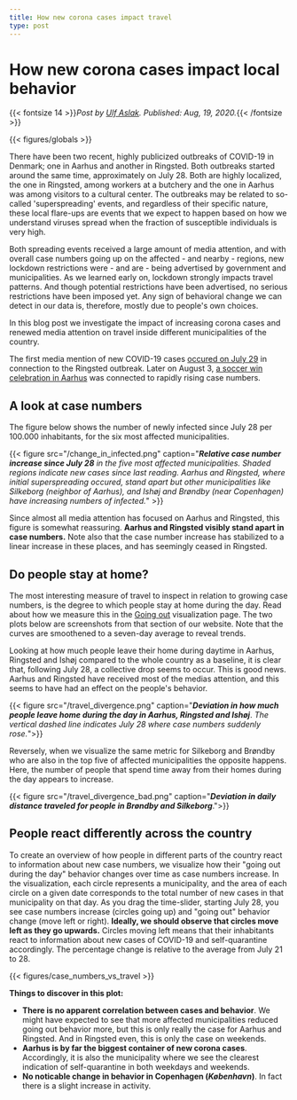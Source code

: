 ```yaml
---
title: How new corona cases impact travel
type: post
---
```


# **How new corona cases impact local behavior**

{{< fontsize 14 >}}*Post by [Ulf Aslak](mailto:ulfaslak@gmail.com). Published: Aug, 19, 2020.*{{< /fontsize >}}

{{< figures/globals >}}

There have been two recent, highly publicized outbreaks of COVID-19 in Denmark; one in Aarhus and another in Ringsted. 
Both outbreaks started around the same time, approximately on July 28. Both are highly localized, the one in Ringsted, among workers at a butchery and the one in Aarhus was among visitors to a cultural center. 
The outbreaks may be related to so-called 'superspreading' events, and regardless of their specific nature, these local flare-ups are events that we expect to happen based on how we understand viruses spread when the fraction of susceptible individuals is very high.

Both spreading events received a large amount of media attention, and with overall case numbers going up on the affected - and nearby - regions, new lockdown restrictions were - and are - being advertised by government and municipalities. 
As we learned early on, lockdown strongly impacts travel patterns. 
And though potential restrictions have been advertised, no serious restrictions have been imposed yet. 
Any sign of behavioral change we can detect in our data is, therefore, mostly due to people's own choices.

In this blog post we investigate the impact of increasing corona cases and renewed media attention on travel inside different municipalities of the country.

The first media mention of new COVID-19 cases [occured on July 29](https://www.dr.dk/nyheder/indland/stor-stigning-i-antallet-af-smittede-paa-dansk-slagteri) in connection to the Ringsted outbreak. Later on August 3, [a soccer win celebration in Aarhus](https://www.dr.dk/nyheder/indland/det-er-nok-en-supersprednings-begivenhed-smittetal-i-aarhus-mangedoblet-over) was connected to rapidly rising case numbers.

## A look at case numbers

The figure below shows the number of newly infected since July 28 per 100.000 inhabitants, for the six most affected municipalities.

{{< figure src="/change_in_infected.png" caption="***Relative case number increase since July 28*** *in the five most affected municipalities. Shaded regions indicate new cases since last reading. Aarhus and Ringsted, where initial superspreading occured, stand apart but other municipalities like Silkeborg (neighbor of Aarhus), and Ishøj and Brøndby (near Copenhagen) have increasing numbers of infected.*" >}}

Since almost all media attention has focused on Aarhus and Ringsted, this figure is somewhat reassuring. 
**Aarhus and Ringsted visibly stand apart in case numbers.** 
Note also that the case number increase has stabilized to a linear increase in these places, and has seemingly ceased in Ringsted.


## Do people stay at home?

The most interesting measure of travel to inspect in relation to growing case numbers, is the degree to which people stay at home during the day. 
Read about how we measure this in the [Going out](http://localhost:1313/visualizations/where_people_are_going_out/) visualization page.
The two plots below are screenshots from that section of our website. 
Note that the curves are smoothened to a seven-day average to reveal trends.

Looking at how much people leave their home during daytime in Aarhus, Ringsted and Ishøj compared to the whole country as a baseline, it is clear that, following July 28, a collective drop seems to occur. 
This is good news. 
Aarhus and Ringsted have received most of the medias attention, and this seems to have had an effect on the people's behavior.

{{< figure src="/travel_divergence.png" caption="***Deviation in how much people leave home during the day in Aarhus, Ringsted and Ishøj***. *The vertical dashed line indicates July 28 where case numbers suddenly rose.*">}}

Reversely, when we visualize the same metric for Silkeborg and Brøndby who are also in the top five of affected municipalities the opposite happens. 
Here, the number of people that spend time away from their homes during the day appears to increase.

{{< figure src="/travel_divergence_bad.png" caption="***Deviation in daily distance traveled for people in Brøndby and Silkeborg***.">}}


## People react differently across the country

To create an overview of how people in different parts of the country react to information about new case numbers, we visualize how their "going out during the day" behavior changes over time as case numbers increase. 
In the visualization, each circle represents a municipality, and the area of each circle on a given date corresponds to the total number of new cases in that municipality on that day. 
As you drag the time-slider, starting July 28, you see case numbers increase (circles going up) and "going out" behavior change (move left or right). 
**Ideally, we should observe that circles move left as they go upwards.** 
Circles moving left means that their inhabitants react to information about new cases of COVID-19 and self-quarantine accordingly. 
The percentage change is relative to the average from July 21 to 28.

{{< figures/case_numbers_vs_travel >}}

**Things to discover in this plot:**
* **There is no apparent correlation between cases and behavior**. We might have expected to see that more affected municipalities reduced going out behavior more, but this is only really the case for Aarhus and Ringsted. And in Ringsted even, this is only the case on weekends.
* **Aarhus is by far the biggest container of new corona cases**. Accordingly, it is also the municipality where we see the clearest indication of self-quarantine in both weekdays and weekends.
* **No noticable change in behavior in Copenhagen (*København*)**. In fact there is a slight increase in activity.
